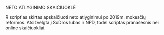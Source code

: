 NETO ATLYGINIMO SKAIČIUOKLĖ

R script'as skirtas apskaičiuoti neto atlyginimui po 2019m. mokesčių reformos.
Atsižvelgta į SoDros lubas ir NPD, todėl scriptas pranašesnis nei online skaičiuokliai.
